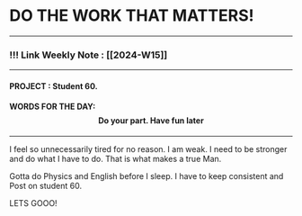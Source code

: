 
# DO THE WORK THAT MATTERS!

--- 
### !!! Link Weekly Note : [[2024-W15]]
---
#### PROJECT : Student 60.
#### WORDS FOR THE DAY: $$ \text{Do your part. Have fun later} $$
---

I feel so unnecessarily tired for no reason. I am weak. I need to be stronger and do what I have to do. That is what makes a true Man.

Gotta do Physics and English before I sleep. I have to keep consistent and Post on student 60. 

LETS GOOO!









